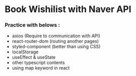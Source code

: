 # Book Wishilist with Naver API

### Practice with belows :
- axios (Require to communication with API)
- react-router-dom (routing another pages)
- styled-component (better than using CSS)
- localStorage
- useEffect & useState
- other typescript contents
- using map keyword in react
